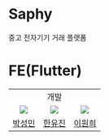 # Saphy

중고 전자기기 거래 플랫폼

# FE(Flutter)

<table align="center">
  <td colspan=3 align=center>개발</td>
    <tr>
  <td align="center"><a href="http://github.com/boroboro01"/><img src=https://avatars.githubusercontent.com/u/98679575?v=4/>
   <td align="center"><a href="https://github.com/cho4u4o"/><img src=https://avatars.githubusercontent.com/u/128016678?v=4/>
     <td align="center"><a href="https://github.com/DURAM0830"/><img src=https://avatars.githubusercontent.com/u/113645474?v=4></a>
  </tr>
    <tr>
  <td align="center"><a href="http://github.com/boroboro01"/>박성민</td>
  <td align="center"><a href="https://github.com/DURAM0830"/>한유진</td>
    <td align="center"><a href="https://github.com/cho4u4o"/>이원희</td>
  </tr>
</table>
